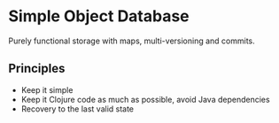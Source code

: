 # Simple Object Database

Purely functional storage with maps, multi-versioning and commits.

## Principles

- Keep it simple
- Keep it Clojure code as much as possible, avoid Java dependencies
- Recovery to the last valid state
